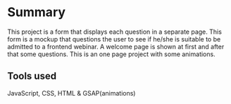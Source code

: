 # Summary
This project is a form that displays each question in a separate page. This form is a mockup that questions the user to see if he/she is suitable to be admitted to a frontend webinar. A welcome page is shown at first and after that some questions. This is an one page project with some animations.

## Tools used
JavaScript, CSS, HTML & GSAP(animations)
